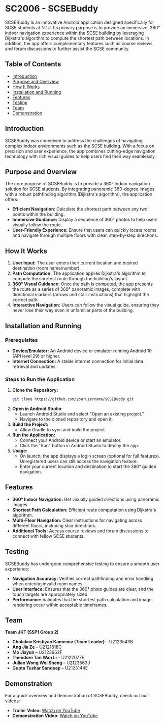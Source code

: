 # SC2006 - SCSEBuddy

SCSEBuddy is an innovative Android application designed specifically for SCSE students at NTU. Its primary purpose is to provide an immersive, 360° indoor navigation experience within the SCSE building by leveraging Dijkstra's algorithm to compute the shortest path between locations. In addition, the app offers complementary features such as course reviews and forum discussions to further assist the SCSE community.

## Table of Contents
- [Introduction](#introduction)
- [Purpose and Overview](#purpose-and-overview)
- [How It Works](#how-it-works)
- [Installation and Running](#installation-and-running)
- [Features](#features)
- [Testing](#testing)
- [Team](#team)
- [Demonstration](#demonstration)

## Introduction
SCSEBuddy was conceived to address the challenges of navigating complex indoor environments such as the SCSE building. With a focus on precision and user experience, the app combines cutting-edge navigation technology with rich visual guides to help users find their way seamlessly.

## Purpose and Overview
The core purpose of SCSEBuddy is to provide a 360° indoor navigation solution for SCSE students. By integrating panoramic 360-degree images with a robust pathfinding algorithm (Dijkstra's algorithm), the application offers:
- **Efficient Navigation:** Calculate the shortest path between any two points within the building.
- **Immersive Guidance:** Display a sequence of 360° photos to help users visually follow the route.
- **User-Friendly Experience:** Ensure that users can quickly locate rooms and navigate through multiple floors with clear, step-by-step directions.

## How It Works
1. **User Input:** The user enters their current location and desired destination (room name/number).
2. **Path Computation:** The application applies Dijkstra's algorithm to compute the shortest route through the building's layout.
3. **360° Visual Guidance:** Once the path is computed, the app presents the route as a series of 360° panoramic images, complete with directional markers (arrows and stair instructions) that highlight the correct path.
4. **Interactive Navigation:** Users can follow the visual guide, ensuring they never lose their way even in unfamiliar parts of the building.

## Installation and Running
### Prerequisites
- **Device/Emulator:** An Android device or emulator running Android 10 (API level 29) or higher.
- **Internet Connection:** A stable internet connection for initial data retrieval and updates.

### Steps to Run the Application
1. **Clone the Repository:**
   ```bash
   git clone https://github.com/yourusername/SCSEBuddy.git
   ```
2. **Open in Android Studio:**
   - Launch Android Studio and select "Open an existing project."
   - Navigate to the cloned repository and open it.
3. **Build the Project:**
   - Allow Gradle to sync and build the project.
4. **Run the Application:**
   - Connect your Android device or start an emulator.
   - Click the "Run" button in Android Studio to deploy the app.
5. **Usage:**
   - On launch, the app displays a login screen (optional for full features). Unregistered users can still access the navigation feature.
   - Enter your current location and destination to start the 360° guided navigation.

## Features
- **360° Indoor Navigation:** Get visually guided directions using panoramic images.
- **Shortest Path Calculation:** Efficient route computation using Dijkstra's algorithm.
- **Multi-Floor Navigation:** Clear instructions for navigating across different floors, including stair directions.
- **Additional Tools:** Access course reviews and forum discussions to connect with fellow SCSE students.

## Testing
SCSEBuddy has undergone comprehensive testing to ensure a smooth user experience:
- **Navigation Accuracy:** Verifies correct pathfinding and error handling when entering invalid room names.
- **User Interface:** Ensures that the 360° photo guides are clear, and the touch targets are appropriately sized.
- **Performance:** Validates that the shortest path calculation and image rendering occur within acceptable timeframes.

## Team
**Team JKT (SSP1 Group 2)**  
- **Cholakov Kristiyan Kamenov (Team Leader)** – U2123543B  
- **Ang Jia Ze** – U2121818C  
- **Mo Jiayun** – U2123962F  
- **Theodore Tan Wan Li** – U2122077E  
- **Julian Wong Wei Sheng** – U2123563J  
- **Gupta Tushar Sandeep** – U2123144E

## Demonstration

For a quick overview and demonstration of SCSEBuddy, check out our videos:

- **Trailer Video:** [Watch on YouTube](https://youtu.be/3LJqkY7j-Qs)
- **Demonstration Video:** [Watch on YouTube](https://youtu.be/If7BrzpTVg4)

